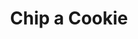 ---
title: "Chip a Cookie"
url: /caracas/chip-a-cookie-bulevar-de-sabana-grande/
shop: Konditorei
---